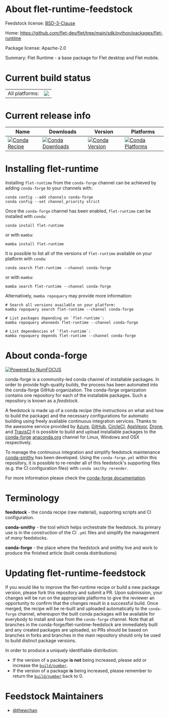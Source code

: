 About flet-runtime-feedstock
============================

Feedstock license: [BSD-3-Clause](https://github.com/conda-forge/flet-runtime-feedstock/blob/main/LICENSE.txt)

Home: https://github.com/flet-dev/flet/tree/main/sdk/python/packages/flet-runtime

Package license: Apache-2.0

Summary: Flet Runtime - a base package for Flet desktop and Flet mobile.

Current build status
====================


<table><tr><td>All platforms:</td>
    <td>
      <a href="https://dev.azure.com/conda-forge/feedstock-builds/_build/latest?definitionId=19731&branchName=main">
        <img src="https://dev.azure.com/conda-forge/feedstock-builds/_apis/build/status/flet-runtime-feedstock?branchName=main">
      </a>
    </td>
  </tr>
</table>

Current release info
====================

| Name | Downloads | Version | Platforms |
| --- | --- | --- | --- |
| [![Conda Recipe](https://img.shields.io/badge/recipe-flet--runtime-green.svg)](https://anaconda.org/conda-forge/flet-runtime) | [![Conda Downloads](https://img.shields.io/conda/dn/conda-forge/flet-runtime.svg)](https://anaconda.org/conda-forge/flet-runtime) | [![Conda Version](https://img.shields.io/conda/vn/conda-forge/flet-runtime.svg)](https://anaconda.org/conda-forge/flet-runtime) | [![Conda Platforms](https://img.shields.io/conda/pn/conda-forge/flet-runtime.svg)](https://anaconda.org/conda-forge/flet-runtime) |

Installing flet-runtime
=======================

Installing `flet-runtime` from the `conda-forge` channel can be achieved by adding `conda-forge` to your channels with:

```
conda config --add channels conda-forge
conda config --set channel_priority strict
```

Once the `conda-forge` channel has been enabled, `flet-runtime` can be installed with `conda`:

```
conda install flet-runtime
```

or with `mamba`:

```
mamba install flet-runtime
```

It is possible to list all of the versions of `flet-runtime` available on your platform with `conda`:

```
conda search flet-runtime --channel conda-forge
```

or with `mamba`:

```
mamba search flet-runtime --channel conda-forge
```

Alternatively, `mamba repoquery` may provide more information:

```
# Search all versions available on your platform:
mamba repoquery search flet-runtime --channel conda-forge

# List packages depending on `flet-runtime`:
mamba repoquery whoneeds flet-runtime --channel conda-forge

# List dependencies of `flet-runtime`:
mamba repoquery depends flet-runtime --channel conda-forge
```


About conda-forge
=================

[![Powered by
NumFOCUS](https://img.shields.io/badge/powered%20by-NumFOCUS-orange.svg?style=flat&colorA=E1523D&colorB=007D8A)](https://numfocus.org)

conda-forge is a community-led conda channel of installable packages.
In order to provide high-quality builds, the process has been automated into the
conda-forge GitHub organization. The conda-forge organization contains one repository
for each of the installable packages. Such a repository is known as a *feedstock*.

A feedstock is made up of a conda recipe (the instructions on what and how to build
the package) and the necessary configurations for automatic building using freely
available continuous integration services. Thanks to the awesome service provided by
[Azure](https://azure.microsoft.com/en-us/services/devops/), [GitHub](https://github.com/),
[CircleCI](https://circleci.com/), [AppVeyor](https://www.appveyor.com/),
[Drone](https://cloud.drone.io/welcome), and [TravisCI](https://travis-ci.com/)
it is possible to build and upload installable packages to the
[conda-forge](https://anaconda.org/conda-forge) [anaconda.org](https://anaconda.org/)
channel for Linux, Windows and OSX respectively.

To manage the continuous integration and simplify feedstock maintenance
[conda-smithy](https://github.com/conda-forge/conda-smithy) has been developed.
Using the ``conda-forge.yml`` within this repository, it is possible to re-render all of
this feedstock's supporting files (e.g. the CI configuration files) with ``conda smithy rerender``.

For more information please check the [conda-forge documentation](https://conda-forge.org/docs/).

Terminology
===========

**feedstock** - the conda recipe (raw material), supporting scripts and CI configuration.

**conda-smithy** - the tool which helps orchestrate the feedstock.
                   Its primary use is in the construction of the CI ``.yml`` files
                   and simplify the management of *many* feedstocks.

**conda-forge** - the place where the feedstock and smithy live and work to
                  produce the finished article (built conda distributions)


Updating flet-runtime-feedstock
===============================

If you would like to improve the flet-runtime recipe or build a new
package version, please fork this repository and submit a PR. Upon submission,
your changes will be run on the appropriate platforms to give the reviewer an
opportunity to confirm that the changes result in a successful build. Once
merged, the recipe will be re-built and uploaded automatically to the
`conda-forge` channel, whereupon the built conda packages will be available for
everybody to install and use from the `conda-forge` channel.
Note that all branches in the conda-forge/flet-runtime-feedstock are
immediately built and any created packages are uploaded, so PRs should be based
on branches in forks and branches in the main repository should only be used to
build distinct package versions.

In order to produce a uniquely identifiable distribution:
 * If the version of a package **is not** being increased, please add or increase
   the [``build/number``](https://docs.conda.io/projects/conda-build/en/latest/resources/define-metadata.html#build-number-and-string).
 * If the version of a package **is** being increased, please remember to return
   the [``build/number``](https://docs.conda.io/projects/conda-build/en/latest/resources/define-metadata.html#build-number-and-string)
   back to 0.

Feedstock Maintainers
=====================

* [@thewchan](https://github.com/thewchan/)

